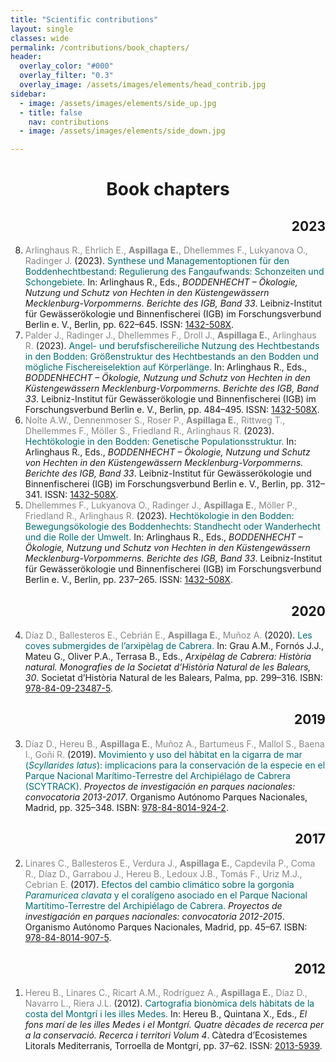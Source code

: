 ```yaml
---
title: "Scientific contributions"
layout: single
classes: wide
permalink: /contributions/book_chapters/
header:
  overlay_color: "#000"
  overlay_filter: "0.3"
  overlay_image: /assets/images/elements/head_contrib.jpg
sidebar:
  - image: /assets/images/elements/side_up.jpg
  - title: false
    nav: contributions
  - image: /assets/images/elements/side_down.jpg

---
```


<h1 align=center>Book chapters</h1>

<ol reversed>
    <h2 align=right>2023</h2>
    <li><span style='color:#868686'>Arlinghaus R., Ehrlich E., <b>Aspillaga E.</b>, Dhellemmes F., Lukyanova O., Radinger J.</span> (2023). <span style='color:#036972'>Synthese und Managementoptionen für den Boddenhechtbestand: Regulierung des Fangaufwands: Schonzeiten und Schongebiete. </span>In: Arlinghaus R., Eds., <i>BODDENHECHT – Ökologie, Nutzung und Schutz von Hechten in den Küstengewässern Mecklenburg-Vorpommerns. Berichte des IGB, Band 33</i>. Leibniz-Institut für Gewässerökologie und Binnenfischerei (IGB) im Forschungsverbund Berlin e. V., Berlin, pp. 622–645. ISSN: <a href='https://www.ifishman.de/publikationen/einzelansicht/2449-boddenhecht-oekologie-nutzung-und-schutz-von-hechten-in-den-kuestengewaessern-mecklenburg-vorpo/'>1432-508X</a>.</li>
    <li><span style='color:#868686'>Palder J., Radinger J., Dhellemmes F., Droll J., <b>Aspillaga E.</b>, Arlinghaus R.</span> (2023). <span style='color:#036972'>Angel- und berufsfischereiliche Nutzung des Hechtbestands in den Bodden: Größenstruktur des Hechtbestands an den Bodden und mögliche Fischereiselektion auf Körperlänge. </span>In: Arlinghaus R., Eds., <i>BODDENHECHT – Ökologie, Nutzung und Schutz von Hechten in den Küstengewässern Mecklenburg-Vorpommerns. Berichte des IGB, Band 33</i>. Leibniz-Institut für Gewässerökologie und Binnenfischerei (IGB) im Forschungsverbund Berlin e. V., Berlin, pp. 484–495. ISSN: <a href='https://www.ifishman.de/publikationen/einzelansicht/2449-boddenhecht-oekologie-nutzung-und-schutz-von-hechten-in-den-kuestengewaessern-mecklenburg-vorpo/'>1432-508X</a>.</li>
    <li><span style='color:#868686'>Nolte A.W., Dennenmoser S., Roser P., <b>Aspillaga E.</b>, Rittweg T., Dhellemmes F., Möller S., Friedland R., Arlinghaus R.</span> (2023). <span style='color:#036972'>Hechtökologie in den Bodden: Genetische Populationsstruktur. </span>In: Arlinghaus R., Eds., <i>BODDENHECHT – Ökologie, Nutzung und Schutz von Hechten in den Küstengewässern Mecklenburg-Vorpommerns. Berichte des IGB, Band 33</i>. Leibniz-Institut für Gewässerökologie und Binnenfischerei (IGB) im Forschungsverbund Berlin e. V., Berlin, pp. 312–341. ISSN: <a href='https://www.ifishman.de/publikationen/einzelansicht/2449-boddenhecht-oekologie-nutzung-und-schutz-von-hechten-in-den-kuestengewaessern-mecklenburg-vorpo/'>1432-508X</a>.</li>
    <li><span style='color:#868686'>Dhellemmes F., Lukyanova O., Radinger J., <b>Aspillaga E.</b>, Möller P., Friedland R., Arlinghaus R.</span> (2023). <span style='color:#036972'>Hechtökologie in den Bodden: Bewegungsökologie des Boddenhechts: Standhecht oder Wanderhecht und die Rolle der Umwelt. </span>In: Arlinghaus R., Eds., <i>BODDENHECHT – Ökologie, Nutzung und Schutz von Hechten in den Küstengewässern Mecklenburg-Vorpommerns. Berichte des IGB, Band 33</i>. Leibniz-Institut für Gewässerökologie und Binnenfischerei (IGB) im Forschungsverbund Berlin e. V., Berlin, pp. 237–265. ISSN: <a href='https://www.ifishman.de/publikationen/einzelansicht/2449-boddenhecht-oekologie-nutzung-und-schutz-von-hechten-in-den-kuestengewaessern-mecklenburg-vorpo/'>1432-508X</a>.</li>
    <h2 align=right>2020</h2>
    <li><span style='color:#868686'>Díaz D., Ballesteros E., Cebrián E., <b>Aspillaga E.</b>, Muñoz A.</span> (2020). <span style='color:#036972'>Les coves submergides de l’arxipèlag de Cabrera. </span>In: Grau A.M., Fornós J.J., Mateu G., Oliver P.A., Terrasa B., Eds., <i>Arxipèlag de Cabrera: Història natural. Monografies de la Societat d’Història Natural de les Balears, 30</i>. Societat d’Història Natural de les Balears, Palma, pp. 299–316. ISBN: <a href='https://ibdigital.uib.es/greenstone/library/collection/monografiesHistoriaNatural/document/MonografiesSHNB_2020vol030p299'>978-84-09-23487-5</a>.</li>
    <h2 align=right>2019</h2>
    <li><span style='color:#868686'>Díaz D., Hereu B., <b>Aspillaga E.</b>, Muñoz A., Bartumeus F., Mallol S., Baena I., Goñi R.</span> (2019). <span style='color:#036972'>Movimiento y uso del hàbitat en la cigarra de mar (<i>Scyllarides latus</i>): implicacions para la conservación de la especie en el Parque Nacional Marítimo-Terrestre del Archipiélago de Cabrera (SCYTRACK). </span><i>Proyectos de investigación en parques nacionales: convocatoria 2013-2017</i>. Organismo Autónomo Parques Nacionales, Madrid, pp. 325–348. ISBN: <a href='https://www.miteco.gob.es/es/red-parques-nacionales/programa-investigacion/2013-2017.aspx '>978-84-8014-924-2</a>.</li>
    <h2 align=right>2017</h2>
    <li><span style='color:#868686'>Linares C., Ballesteros E., Verdura J., <b>Aspillaga E.</b>, Capdevila P., Coma R., Díaz D., Garrabou J., Hereu B., Ledoux J.B., Tomás F., Uriz M.J., Cebrian E.</span> (2017). <span style='color:#036972'>Efectos del cambio climático sobre la gorgonia <i>Paramuricea clavata</i> y el coralígeno asociado en el Parque Nacional Martítimo-Terrestre del Archipiélago de Cabrera. </span><i>Proyectos de investigación en parques nacionales: convocatoria 2012-2015</i>. Organismo Autónomo Parques Nacionales, Madrid, pp. 45–67. ISBN: <a href='https://www.miteco.gob.es/es/red-parques-nacionales/programa-investigacion/2012-2015.aspx '>978-84-8014-907-5</a>.</li>
    <h2 align=right>2012</h2>
    <li><span style='color:#868686'>Hereu B., Linares C., Ricart A.M., Rodríguez A., <b>Aspillaga E.</b>, Díaz D., Navarro L., Riera J.L.</span> (2012). <span style='color:#036972'>Cartografia bionòmica dels hàbitats de la costa del Montgrí i les illes Medes. </span>In: Hereu B., Quintana X., Eds., <i>El fons marí de les illes Medes i el Montgrí. Quatre dècades de recerca per a la conservació. Recerca i territori Volum 4</i>. Càtedra d’Ecosistemes Litorals Mediterranis, Torroella de Montgrí, pp. 37–62. ISSN: <a href='http://hdl.handle.net/2445/33366 '>2013-5939</a>.</li>
</ol>

